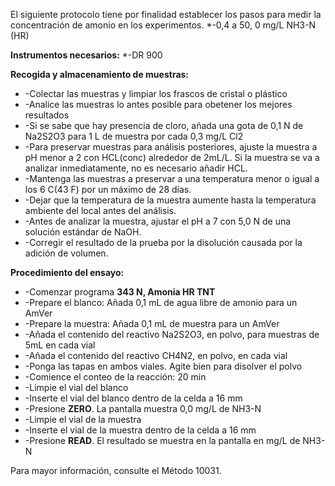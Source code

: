 El siguiente protocolo tiene por finalidad establecer los pasos para medir la concentración de amonio en los experimentos.
*-0,4 a 50, 0 mg/L NH3-N (HR)

 **Instrumentos necesarios:**
 *-DR 900

 **Recogida y almacenamiento de muestras:** 

 * -Colectar las muestras y limpiar los frascos de cristal o plástico
 * -Analice las muestras lo antes posible para obetener los mejores resultados
 * -Si se sabe que hay presencia de cloro, añada una gota de 0,1 N de Na2S2O3 para 1 L de muestra por cada 0,3 mg/L Cl2
 * -Para preservar muestras para análisis posteriores, ajuste la muestra a pH menor a 2 con HCL(conc) alrededor de 2mL/L. Si la muestra se va a analizar inmediatamente, no es necesario añadir HCL.
 * -Mantenga las muestras a preservar a una temperatura menor o igual a los 6 C(43 F) por un máximo de 28 días. 
 * -Dejar que la temperatura de la muestra aumente hasta la temperatura ambiente del local antes del análisis.
 * -Antes de analizar la muestra, ajustar el pH a 7 con 5,0 N de una solución estándar de NaOH.
 * -Corregir el resultado de la prueba por la disolución causada por la adición de volumen. 

 **Procedimiento del ensayo:** 
 * -Comenzar programa **343 N, Amonia HR TNT** 
 * -Prepare el blanco: Añada 0,1 mL de agua libre de amonio para un AmVer
 * -Prepare la muestra: Añada 0,1 mL de muestra para un AmVer
 * -Añada el contenido del reactivo Na2S2O3, en polvo, para muestras de 5mL en cada vial
 * -Añada el contenido del reactivo CH4N2, en polvo, en cada vial
 * -Ponga las tapas en ambos viales. Agite bien para disolver el polvo
 * -Comience el conteo de la reacción: 20 min 
 * -Limpie el vial del blanco
 * -Inserte el vial del blanco dentro de la celda a 16 mm 
 * -Presione **ZERO**. La pantalla muestra 0,0 mg/L de NH3-N
 * -Limpie el vial de la muestra
* -Inserte el vial de la muestra dentro de la celda a 16 mm 
* -Presione **READ**. El resultado se muestra en la pantalla en mg/L de NH3-N

Para mayor información, consulte el Método 10031.
